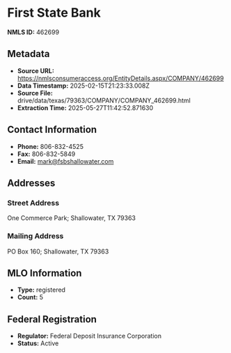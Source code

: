# First State Bank

**NMLS ID:** 462699

## Metadata
- **Source URL:** https://nmlsconsumeraccess.org/EntityDetails.aspx/COMPANY/462699
- **Data Timestamp:** 2025-02-15T21:23:33.008Z
- **Source File:** drive/data/texas/79363/COMPANY/COMPANY_462699.html
- **Extraction Time:** 2025-05-27T11:42:52.871630

## Contact Information
- **Phone:** 806-832-4525
- **Fax:** 806-832-5849
- **Email:** mark@fsbshallowater.com

## Addresses
### Street Address
One Commerce Park; Shallowater, TX 79363

### Mailing Address
PO Box 160; Shallowater, TX 79363

## MLO Information
- **Type:** registered
- **Count:** 5

## Federal Registration
- **Regulator:** Federal Deposit Insurance Corporation
- **Status:** Active
